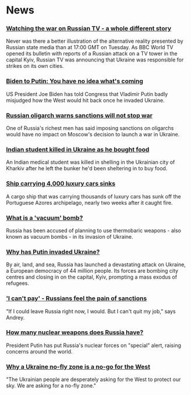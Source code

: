 # News
### [Watching the war on Russian TV - a whole different story](https://www.bbc.com/news/world-europe-60571737)
Never was there a better illustration of the alternative reality presented by Russian state media than at 17:00 GMT on Tuesday. As BBC World TV opened its bulletin with reports of a Russian attack on a TV tower in the capital Kyiv, Russian TV was announcing that Ukraine was responsible for strikes on its own cities.
### [Biden to Putin: You have no idea what's coming](https://www.bbc.com/news/world-us-canada-60582210)
US President Joe Biden has told Congress that Vladimir Putin badly misjudged how the West would hit back once he invaded Ukraine.
### [Russian oligarch warns sanctions will not stop war](https://www.bbc.com/news/business-60557081)
One of Russia's richest men has said imposing sanctions on oligarchs would have no impact on Moscow's decision to launch a war in Ukraine.
### [Indian student killed in Ukraine as he bought food](https://www.bbc.com/news/world-asia-india-60567585)
An Indian medical student was killed in shelling in the Ukrainian city of Kharkiv after he left the bunker he'd been sheltering in to buy food. 
### [Ship carrying 4,000 luxury cars sinks](https://www.bbc.com/news/business-60579640)
A cargo ship that was carrying thousands of luxury cars has sunk off the Portuguese Azores archipelago, nearly two weeks after it caught fire. 
### [What is a 'vacuum' bomb?](https://www.bbc.com/news/business-60571395)
Russia has been accused of planning to use thermobaric weapons - also known as vacuum bombs - in its invasion of Ukraine. 
### [Why has Putin invaded Ukraine?](https://www.bbc.com/news/world-europe-56720589)
By air, land, and sea, Russia has launched a devastating attack on Ukraine, a European democracy of 44 million people. Its forces are bombing city centres and closing in on the capital, Kyiv, prompting a mass exodus of refugees.
### ['I can't pay' - Russians feel the pain of sanctions](https://www.bbc.com/news/world-europe-60558731)
"If I could leave Russia right now, I would. But I can't quit my job," says Andrey.
### [How many nuclear weapons does Russia have?](https://www.bbc.com/news/world-europe-60564123)
President Putin has put Russia's nuclear forces on "special" alert, raising concerns around the world.
### [Why a Ukraine no-fly zone is a no-go for the West](https://www.bbc.com/news/world-europe-60576443)
"The Ukrainian people are desperately asking for the West to protect our sky. We are asking for a no-fly zone."

